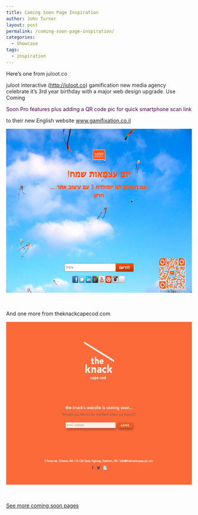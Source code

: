 ```yaml
---
title: Coming Soon Page Inspiration
author: John Turner
layout: post
permalink: /coming-soon-page-inspiration/
categories:
  - Showcase
tags:
  - inspiration
---
```

Here&#8217;s one from <span style="color: #2b2b2b;">juloot.co</span>

<span style="color: #222222;">juloot interactive (</span><a style="color: #1155cc;" href="http://juloot.co/" target="_blank">http://juloot.co</a><span style="color: #222222;">) gamification new media agency</span><br style="color: #222222;" /><span style="color: #222222;">celebrate it’s 3rd year birthday with a major web design upgrade. Use Coming</span>

<div class="im" style="color: #500050;">
  Soon Pro features plus adding a QR code pic for quick smartphone scan link
</div>

<span style="color: #222222;">to their new English website www.gamifixation.co.il</span>

[<img class="alignnone size-large wp-image-692" src="/wp-content/uploads/2014/05/juloot.co_-600x444.png" alt="juloot.co" width="600" height="444" />][1]

&nbsp;

And one more from theknackcapecod.com

[<img class="alignnone size-large wp-image-691" src="/wp-content/uploads/2014/05/theknackcapecod.com_-600x441.png" alt="theknackcapecod.com" width="600" height="441" />][2]

&nbsp;

[See more coming soon pages][3]

&nbsp;

 [1]: /wp-content/uploads/2014/05/juloot.co_.png
 [2]: /wp-content/uploads/2014/05/theknackcapecod.com_.png
 [3]: /category/showcase/
